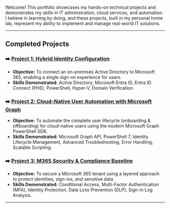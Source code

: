 Welcome! This portfolio showcases my hands-on technical projects and demonstrates my skills in IT administration, cloud services, and automation. I believe in learning by doing, and these projects, built in my personal home lab, represent my ability to implement and manage real-world IT solutions.

---

## Completed Projects

### ➡️ [Project 1: Hybrid Identity Configuration](./Project-01-Hybrid-Identity/README.md)
*   **Objective:** To connect an on-premises Active Directory to Microsoft 365, enabling a single sign-on experience for users.
*   **Skills Demonstrated:** Active Directory, Microsoft Entra ID, Entra ID Connect (PHS), PowerShell, Hyper-V, Domain Verification.


### ➡️ [Project 2: Cloud-Native User Automation with Microsoft Graph](./Project-02-Cloud-User-Automation/README.md)
*   **Objective:** To automate the complete user lifecycle (onboarding & offboarding) for cloud-native users using the modern Microsoft Graph PowerShell SDK.
*   **Skills Demonstrated:** Microsoft Graph API, PowerShell 7, Identity Lifecycle Management, Advanced Troubleshooting, Error Handling, Scalable Scripting.
  

### ➡️ [Project 3: M365 Security & Compliance Baseline](./Project-03-M365-Security-Baseline/README.md)
*   **Objective:** To secure a Microsoft 365 tenant using a layered approach to protect identities, sign-ins, and sensitive data.
*   **Skills Demonstrated:** Conditional Access, Multi-Factor Authentication (MFA), Identity Protection, Data Loss Prevention (DLP), Sign-in Log Analysis.

---

